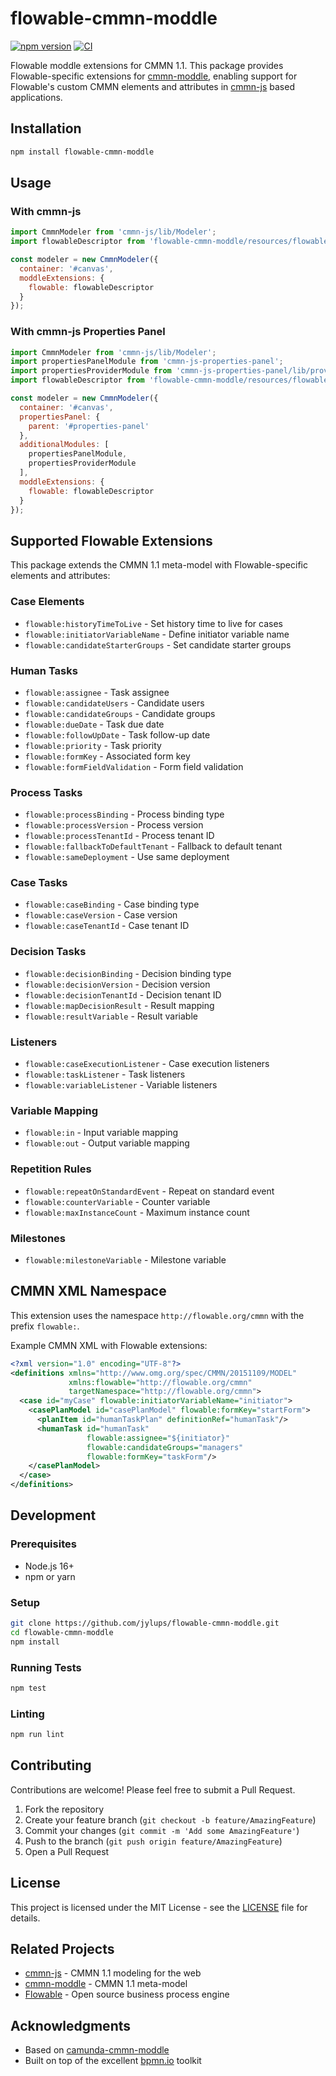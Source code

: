 # flowable-cmmn-moddle

[![npm version](https://badge.fury.io/js/flowable-cmmn-moddle.svg)](https://badge.fury.io/js/flowable-cmmn-moddle)
[![CI](https://github.com/jylups/flowable-cmmn-moddle/actions/workflows/ci.yml/badge.svg)](https://github.com/jylups/flowable-cmmn-moddle/actions/workflows/ci.yml)

Flowable moddle extensions for CMMN 1.1. This package provides Flowable-specific extensions for [cmmn-moddle](https://github.com/bpmn-io/cmmn-moddle), enabling support for Flowable's custom CMMN elements and attributes in [cmmn-js](https://github.com/bpmn-io/cmmn-js) based applications.

## Installation

```bash
npm install flowable-cmmn-moddle
```

## Usage

### With cmmn-js

```javascript
import CmmnModeler from 'cmmn-js/lib/Modeler';
import flowableDescriptor from 'flowable-cmmn-moddle/resources/flowable';

const modeler = new CmmnModeler({
  container: '#canvas',
  moddleExtensions: {
    flowable: flowableDescriptor
  }
});
```

### With cmmn-js Properties Panel

```javascript
import CmmnModeler from 'cmmn-js/lib/Modeler';
import propertiesPanelModule from 'cmmn-js-properties-panel';
import propertiesProviderModule from 'cmmn-js-properties-panel/lib/provider/flowable';
import flowableDescriptor from 'flowable-cmmn-moddle/resources/flowable';

const modeler = new CmmnModeler({
  container: '#canvas',
  propertiesPanel: {
    parent: '#properties-panel'
  },
  additionalModules: [
    propertiesPanelModule,
    propertiesProviderModule
  ],
  moddleExtensions: {
    flowable: flowableDescriptor
  }
});
```

## Supported Flowable Extensions

This package extends the CMMN 1.1 meta-model with Flowable-specific elements and attributes:

### Case Elements
- `flowable:historyTimeToLive` - Set history time to live for cases
- `flowable:initiatorVariableName` - Define initiator variable name
- `flowable:candidateStarterGroups` - Set candidate starter groups

### Human Tasks
- `flowable:assignee` - Task assignee
- `flowable:candidateUsers` - Candidate users
- `flowable:candidateGroups` - Candidate groups
- `flowable:dueDate` - Task due date
- `flowable:followUpDate` - Task follow-up date
- `flowable:priority` - Task priority
- `flowable:formKey` - Associated form key
- `flowable:formFieldValidation` - Form field validation

### Process Tasks
- `flowable:processBinding` - Process binding type
- `flowable:processVersion` - Process version
- `flowable:processTenantId` - Process tenant ID
- `flowable:fallbackToDefaultTenant` - Fallback to default tenant
- `flowable:sameDeployment` - Use same deployment

### Case Tasks
- `flowable:caseBinding` - Case binding type
- `flowable:caseVersion` - Case version
- `flowable:caseTenantId` - Case tenant ID

### Decision Tasks
- `flowable:decisionBinding` - Decision binding type
- `flowable:decisionVersion` - Decision version
- `flowable:decisionTenantId` - Decision tenant ID
- `flowable:mapDecisionResult` - Result mapping
- `flowable:resultVariable` - Result variable

### Listeners
- `flowable:caseExecutionListener` - Case execution listeners
- `flowable:taskListener` - Task listeners  
- `flowable:variableListener` - Variable listeners

### Variable Mapping
- `flowable:in` - Input variable mapping
- `flowable:out` - Output variable mapping

### Repetition Rules
- `flowable:repeatOnStandardEvent` - Repeat on standard event
- `flowable:counterVariable` - Counter variable
- `flowable:maxInstanceCount` - Maximum instance count

### Milestones
- `flowable:milestoneVariable` - Milestone variable

## CMMN XML Namespace

This extension uses the namespace `http://flowable.org/cmmn` with the prefix `flowable:`.

Example CMMN XML with Flowable extensions:

```xml
<?xml version="1.0" encoding="UTF-8"?>
<definitions xmlns="http://www.omg.org/spec/CMMN/20151109/MODEL"
             xmlns:flowable="http://flowable.org/cmmn"
             targetNamespace="http://flowable.org/cmmn">
  <case id="myCase" flowable:initiatorVariableName="initiator">
    <casePlanModel id="casePlanModel" flowable:formKey="startForm">
      <planItem id="humanTaskPlan" definitionRef="humanTask"/>
      <humanTask id="humanTask" 
                 flowable:assignee="${initiator}"
                 flowable:candidateGroups="managers"
                 flowable:formKey="taskForm"/>
    </casePlanModel>
  </case>
</definitions>
```

## Development

### Prerequisites
- Node.js 16+ 
- npm or yarn

### Setup
```bash
git clone https://github.com/jylups/flowable-cmmn-moddle.git
cd flowable-cmmn-moddle
npm install
```

### Running Tests
```bash
npm test
```

### Linting
```bash
npm run lint
```

## Contributing

Contributions are welcome! Please feel free to submit a Pull Request.

1. Fork the repository
2. Create your feature branch (`git checkout -b feature/AmazingFeature`)
3. Commit your changes (`git commit -m 'Add some AmazingFeature'`)
4. Push to the branch (`git push origin feature/AmazingFeature`)
5. Open a Pull Request

## License

This project is licensed under the MIT License - see the [LICENSE](LICENSE) file for details.

## Related Projects

- [cmmn-js](https://github.com/bpmn-io/cmmn-js) - CMMN 1.1 modeling for the web
- [cmmn-moddle](https://github.com/bpmn-io/cmmn-moddle) - CMMN 1.1 meta-model
- [Flowable](https://github.com/flowable/flowable-engine) - Open source business process engine

## Acknowledgments

- Based on [camunda-cmmn-moddle](https://github.com/camunda/camunda-cmmn-moddle)
- Built on top of the excellent [bpmn.io](https://bpmn.io) toolkit
